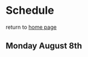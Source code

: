 
# Schedule
return to [home page](https://claraturp.github.io/Website_Test/)


## Monday August 8th
